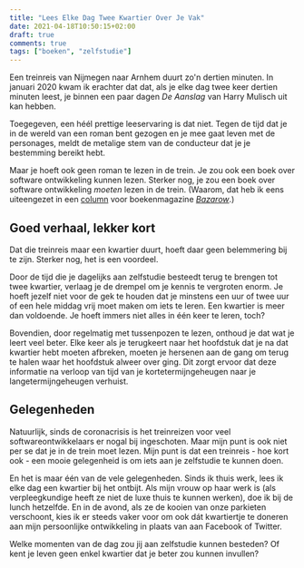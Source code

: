 ```yaml
---
title: "Lees Elke Dag Twee Kwartier Over Je Vak"
date: 2021-04-18T10:50:15+02:00
draft: true
comments: true
tags: ["boeken", "zelfstudie"]
---
```


Een treinreis van Nijmegen naar Arnhem duurt zo'n dertien minuten. In januari 2020 kwam ik erachter dat dat, als je elke dag twee keer dertien minuten leest, je binnen een paar dagen *De Aanslag* van Harry Mulisch uit kan hebben.


Toegegeven, een héél prettige leeservaring is dat niet. Tegen de tijd dat je in de wereld van een roman bent gezogen en je mee gaat leven met de personages, meldt de metalige stem van de conducteur dat je je bestemming bereikt hebt. 


Maar je hoeft ook geen roman te lezen in de trein. Je zou ook een boek over software ontwikkeling kunnen lezen. Sterker nog, je zou een boek over software ontwikkeling *moeten* lezen in de trein. (Waarom, dat heb ik eens uiteengezet in een [column](https://magazine.bazarow.com/bazarow-magazine-1-2021/waarom-lezen-deel-2/) voor boekenmagazine [*Bazarow*](https://magazine.bazarow.com/).) 


## Goed verhaal, lekker kort


Dat die treinreis maar een kwartier duurt, hoeft daar geen belemmering bij te zijn. Sterker nog, het is een voordeel. 


Door de tijd die je dagelijks aan zelfstudie besteedt terug te brengen tot twee kwartier, verlaag je de drempel om je kennis te vergroten enorm. Je hoeft jezelf niet voor de gek te houden dat je minstens een uur of twee uur of een hele middag vrij moet maken om iets te leren. Een kwartier is meer dan voldoende. Je hoeft immers niet alles in één keer te leren, toch?


Bovendien, door regelmatig met tussenpozen te lezen, onthoud je dat wat je leert veel beter. Elke keer als je terugkeert naar het hoofdstuk dat je na dat kwartier hebt moeten afbreken, moeten je hersenen aan de gang om terug te halen waar het hoofdstuk alweer over ging. Dit zorgt ervoor dat deze informatie na verloop van tijd van je kortetermijngeheugen naar je langetermijngeheugen verhuist. 


## Gelegenheden


Natuurlijk, sinds de coronacrisis is het treinreizen voor veel softwareontwikkelaars er nogal bij ingeschoten. Maar mijn punt is ook niet per se dat je in de trein moet lezen. Mijn punt is dat een treinreis - hoe kort ook - een mooie gelegenheid is om iets aan je zelfstudie te kunnen doen. 


En het is maar één van de vele gelegenheden. Sinds ik thuis werk, lees ik elke dag een kwartier bij het ontbijt. Als mijn vrouw op haar werk is (als verpleegkundige heeft ze niet de luxe thuis te kunnen werken), doe ik bij de lunch hetzelfde. En in de avond, als ze de kooien van onze parkieten verschoont, kies ik er steeds vaker voor om ook dát kwartiertje te doneren aan mijn persoonlijke ontwikkeling in plaats van aan Facebook of Twitter.


Welke momenten van de dag zou jij aan zelfstudie kunnen besteden? Of kent je leven geen enkel kwartier dat je beter zou kunnen invullen?
